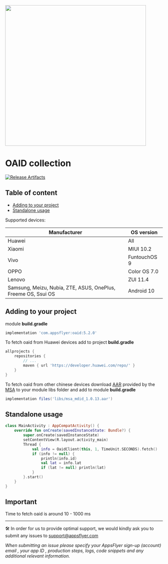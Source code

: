 <img src="https://www.appsflyer.com/wp-content/uploads/2016/11/logo-1.svg"  width="450">

# OAID collection

[![Release Artifacts](https://img.shields.io/nexus/r/com.appsflyer/oaid.svg?server=https%3A%2F%2Foss.sonatype.org)](https://oss.sonatype.org/content/repositories/releases/com/appsflyer/oaid/)

## Table of content
- [Adding to your project](#adding-to-your-project)
- [Standalone usage](#standalone-usage)

Supported devices:

Manufacturer    |   OS version
---             |   ---
Huawei          |   All
Xiaomi          |   MIUI 10.2
Vivo            |   FuntouchOS 9
OPPO            |   Color OS 7.0
Lenovo          |   ZUI 11.4
Samsung, Meizu, Nubia, ZTE, ASUS, OnePlus, Freeme OS, Ssui OS   |   Android 10

## Adding to your project
module **build.gradle**
```groovy
implementation 'com.appsflyer:oaid:5.2.0'
```
To fetch oaid from Huawei devices add to project **build.gradle**
```groovy
allprojects {
    repositories {
        // ...
        maven { url 'https://developer.huawei.com/repo/' }
    }
}
```
To fetch oaid from other chinese devices download [AAR](oaid/libs/msa_mdid_1.0.13.aar) provided by the [MSA](http://www.msa-alliance.cn/col.jsp?id=120) to your module libs folder
and add to module **build.gradle**
```groovy
implementation files('libs/msa_mdid_1.0.13.aar')
```
## Standalone usage
```kotlin
class MainActivity : AppCompatActivity() {
    override fun onCreate(savedInstanceState: Bundle?) {
        super.onCreate(savedInstanceState)
        setContentView(R.layout.activity_main)
        Thread {
            val info = OaidClient(this, 1, TimeUnit.SECONDS).fetch()
            if (info != null) {
                println(info.id)
                val lat = info.lat
                if (lat != null) println(lat)
            }
        }.start()
    }
}
```

## Important
Time to fetch oaid is around 10 - 1000 ms

---
🛠 In order for us to provide optimal support, we would kindly ask you to submit any issues to support@appsflyer.com

*When submitting an issue please specify your AppsFlyer sign-up (account) email , your app ID , production steps, logs, code snippets and any additional relevant information.*

